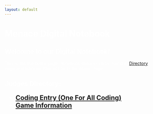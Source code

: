 ```yaml
---
layout: default
---
```


<link rel="icon" href="favicon.svg" sizes="any" type="image/svg+xml">

<h1> <span style="color:white">Menace Digital Notebook</span> </h1>
<body text="#ffffff" link="#ff0000" vlink="#ff0000" alink="#ff0000">
<h2 style="color:white"> Welcome to our Digital Notebook! </h2>
    <p> This is just the home page, Notebook entries can be found in <a href="Directory">Directory</a> page and team profiles will be in the About Page </p>

<h2 style="color:white">Judges Directory:
<ul>
    <li><a href="Entries/CodingEntry">Coding Entry (One For All Coding)</a>
    <li><a href="https://robotics.oavr.net/GameInfo">Game Information</a>
